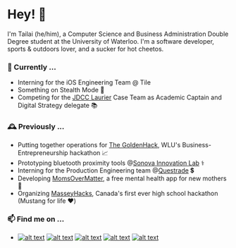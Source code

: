 
# Hey! 👋

I'm Tailai (he/him), a Computer Science and Business Administration Double Degree student at the University of Waterloo. I'm a software developer, sports & outdoors lover, and a sucker for hot cheetos. 

### 🔭 Currently ...
- Interning for the iOS Engineering Team @ Tile
- Something on Stealth Mode 🤫
- Competing for the [JDCC Laurier](https://www.instagram.com/jdcclaurier/) Case Team as Academic Captain and Digital Strategy delegate 📚

### 🕰️ Previously ...
- Putting together operations for [The GoldenHack](https://www.thegoldenhack.ca/), WLU's Business-Entrepreneurship hackathon 📈
- Prototyping bluetooth proximity tools @[Sonova Innovation Lab](https://www.sonova.com/en/sonova-opens-innovation-lab-communitech) ⚕️
- Interning for the Production Engineering team @[Questrade](https://www.questrade.com/home) 💲
- Developing [MomsOverMatter](https://momsovermatter.ca/), a free mental health app for new mothers 👶
- Organizing [MasseyHacks](https://masseyhacks.ca/), Canada's first ever high school hackathon (Mustang for life ❤️)


### 📫 Find me on ...

<!-- icons  -->

[1.1]: http://tailaiwang.me/assets/images/icon_twitter.png (Twitter)
[2.1]: http://tailaiwang.me/assets/images/icon_github.png (GitHub)
[3.1]: http://tailaiwang.me/assets/images/icon_web.png (Portfolio Website)
[4.1]: http://tailaiwang.me/assets/images/icon_linkedin.png (LinkedIn)
[5.1]: http://tailaiwang.me/assets/images/icon_devpost.png (Devpost)
[6.1]:  http://tailaiwang.me/assets/images/icon_strava.png (Strava)

<!-- links to social media accounts -->

[1]: http://www.twitter.com/tailaiwang
[2]: http://www.github.com/tailaiwang
[3]: http://tailaiwang.me/
[4]: https://www.linkedin.com/in/tailai-wang/
[5]: https://devpost.com/tailaiwang
[6]: https://www.strava.com/athletes/54716391

- [![alt text][1.1]][1]
  [![alt text][2.1]][2]
  [![alt text][3.1]][3]
  [![alt text][4.1]][4]
  [![alt text][5.1]][5]





